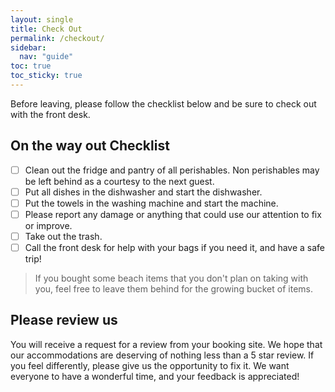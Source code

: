 ```yaml
---
layout: single
title: Check Out
permalink: /checkout/
sidebar:
  nav: "guide"
toc: true
toc_sticky: true
---
```

Before leaving, please follow the checklist below and be sure to check out with the front desk.

## On the way out Checklist
* [ ] Clean out the fridge and pantry of all perishables. Non perishables may be left behind as a courtesy to the next guest.
* [ ] Put all dishes in the dishwasher and start the dishwasher.
* [ ] Put the towels in the washing machine and start the machine.
* [ ] Please report any damage or anything that could use our attention to fix or improve.
* [ ] Take out the trash.
* [ ] Call the front desk for help with your bags if you need it, and have a safe trip!

>If you bought some beach items that you don't plan on taking with you, feel free to leave them behind for the growing bucket of items.

## Please review us
You will receive a request for a review from your booking site. We hope that our accommodations
are deserving of nothing less than a 5 star review. If you feel differently, please give us
the opportunity to fix it. We want everyone to have a wonderful time, and your feedback is
appreciated!

